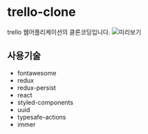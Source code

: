 # trello-clone

trello 웹어플리케이션의 클론코딩입니다.
![미리보기](./public/readme-preview.gif)

## 사용기술
- fontawesome
- redux
- redux-persist
- react
- styled-components 
- uuid 
- typesafe-actions
- immer